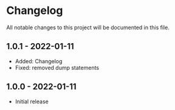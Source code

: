 # Changelog

All notable changes to this project will be documented in this file.

## 1.0.1 - 2022-01-11

- Added: Changelog
- Fixed: removed dump statements

## 1.0.0 - 2022-01-11

- Initial release
